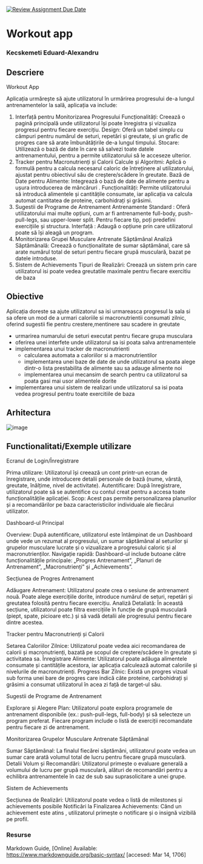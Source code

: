 [![Review Assignment Due Date](https://classroom.github.com/assets/deadline-readme-button-22041afd0340ce965d47ae6ef1cefeee28c7c493a6346c4f15d667ab976d596c.svg)](https://classroom.github.com/a/QlRjSf1d)
# Workout app
### Kecskemeti Eduard-Alexandru

## Descriere
Workout App

Aplicația urmărește să ajute utilizatorul în urmărirea progresului de-a lungul antrenamentelor la sală, aplicația va include: 

1. Interfață pentru Monitorizarea Progresului
Funcționalități: Creează o pagină principală unde utilizatorul își poate înregistra și vizualiza progresul pentru fiecare exercițiu.
Design: Oferă un tabel simplu cu câmpuri pentru numărul de seturi, repetări și greutate, și un grafic de progres care să arate îmbunătățirile de-a lungul timpului.
Stocare: Utilizează o bază de date  în care să salvezi toate datele antrenamentului, pentru a permite utilizatorului să le acceseze ulterior.
2. Tracker pentru Macronutrienți și Calorii
Calcule și Algoritmi: Aplică o formulă  pentru a calcula necesarul caloric de întreținere al utilizatorului, ajustat pentru obiectivul său de creștere/scădere în greutate.
Bază de Date pentru Alimente: Integrează o bază de date de alimente pentru a ușura introducerea de mâncăruri .
Funcționalități: Permite utilizatorului să introducă alimentele și cantitățile consumate, iar aplicația va calcula automat cantitatea de proteine, carbohidrați și grăsimi.
3. Sugestii de Programe de Antrenament
Antrenamente Standard  : Oferă utilizatorului mai multe opțiuni, cum ar fi antrenamente full-body, push-pull-legs, sau upper-lower split. Pentru fiecare tip, poți predefini exercițiile și structura.
Interfață : Adaugă o opțiune prin care utilizatorul poate să își aleagă un program.
4. Monitorizarea Grupei Musculare Antrenate Săptămânal
Analiză Săptămânală: Creează o funcționalitate de sumar săptămânal, care să arate numărul total de seturi pentru fiecare grupă musculară, bazat pe datele introduse.
6. Sistem de Achievements
Tipuri de Realizări: Creează un sistem prin care utilizatorul isi poate vedea greutatile maximale pentru fiecare exercitiu de baza

## Obiective
Aplicația doreste sa ajute utilizatorul sa isi urmareasca progresul la sala si sa ofere un mod de a urmari caloriile si macronutrientii consumati zilnic, oferind sugestii fie pentru crestere,mentinere sau scadere in greutate

* urmarirea numarului de seturi executat pentru fiecare grupa musculara
* oferirea unei interfete unde utilizatorul sa isi poata salva antrenamentele
* implementarea  unui tracker de macronutrienti 
    - calcularea automata a caloriilor si a macronutrientilor
    - implementarea unei baze de date de unde utilizatorul sa poata alege dintr-o lista prestabilita de alimente sau sa adauge alimente noi
    - implementarea unui mecansim de search pentru ca utilizatorul sa poata gasi mai usor alimentele dorite
* implementarea unui sistem de realizari unde utilizatorul sa isi poata vedea progresul pentru toate exercitiile de baza

## Arhitectura


![image](https://github.com/user-attachments/assets/d3b2a06d-ab48-434a-8b05-680e793787e8)


## Functionalitati/Exemple utilizare
Ecranul de Login/Înregistrare

Prima utilizare: Utilizatorul își creează un cont printr-un ecran de înregistrare, unde introducere detalii personale de bază (nume, vârstă, greutate, înălțime, nivel de activitate).
Autentificare: După înregistrare, utilizatorul poate să se autentifice cu contul creat pentru a accesa toate funcționalitățile aplicației.
Scop: Acest pas permite personalizarea planurilor și a recomandărilor pe baza caracteristicilor individuale ale fiecărui utilizator.

Dashboard-ul Principal

Overview: După autentificare, utilizatorul este întâmpinat de un Dashboard unde vede un rezumat al progresului,  un sumar săptămânal al seturilor și grupelor musculare lucrate și o vizualizare a progresului caloric și al macronutrienților.
Navigație rapidă: Dashboard-ul include butoane către funcționalitățile principale: „Progres Antrenament”, „Planuri de Antrenament”, „Macronutrienți” și „Achievements”.

Secțiunea de Progres Antrenament

Adăugare Antrenament: Utilizatorul poate crea o sesiune de antrenament nouă. Poate alege exercițiile dorite, introduce numărul de seturi, repetări și greutatea folosită pentru fiecare exercițiu.
Analiză Detaliată: În această secțiune, utilizatorul poate filtra exercițiile în funcție de grupă musculară (piept, spate, picioare etc.) și să vadă detalii ale progresului pentru fiecare dintre acestea.

Tracker pentru Macronutrienți și Calorii

Setarea Caloriilor Zilnice: Utilizatorul poate vedea aici recomandarea de calorii și macronutrienți, bazată pe scopul de creștere/scădere în greutate și activitatea sa.
Înregistrare Alimente: Utilizatorul poate adăuga alimentele consumate și cantitățile acestora, iar aplicația calculează automat caloriile și nivelurile de macronutrienți.
Progress Bar Zilnic: Există un progres vizual sub forma unei bare de progres care indică câte proteine, carbohidrați și grăsimi a consumat utilizatorul în acea zi față de target-ul său.

Sugestii de Programe de Antrenament

Explorare și Alegere Plan: Utilizatorul poate explora programele de antrenament disponibile (ex.: push-pull-legs, full-body) și să selecteze un program preferat. Fiecare program include o listă de exerciții recomandate pentru fiecare zi de antrenament.


Monitorizarea Grupelor Musculare Antrenate Săptămânal

Sumar Săptămânal: La finalul fiecărei săptămâni, utilizatorul poate vedea un sumar care arată volumul total de lucru pentru fiecare grupă musculară.
Detalii Volum și Recomandări: Utilizatorul primește o evaluare generală a volumului de lucru per grupă musculară, alături de recomandări pentru a echilibra antrenamentele în caz de sub sau suprasolicitare a unei grupe.




Sistem de Achievements

Secțiunea de Realizări: Utilizatorul poate vedea o listă de milestones și achievements posibile 
Notificări la Finalizarea Achievements: Când un achievement este atins , utilizatorul primește o notificare și o insignă vizibilă pe profil.


### Resurse
Markdown Guide, [Online] Available: https://www.markdownguide.org/basic-syntax/ [accesed: Mar 14, 1706]
